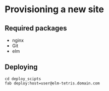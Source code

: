# Provisioning a new site
## Required packages
- nginx
- Git
- elm

## Deploying
```
cd deploy_scipts
fab deploy:host=user@elm-tetris.domain.com
```